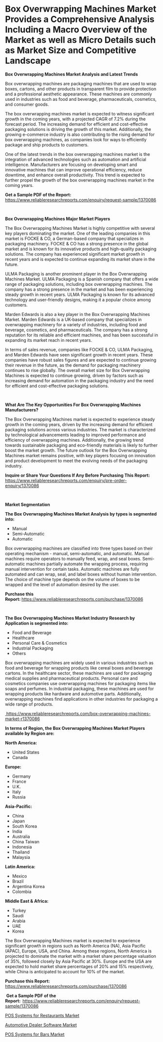 <p><h1>Box Overwrapping Machines Market Provides a Comprehensive Analysis Including a Macro Overview of the Market as well as Micro Details such as Market Size and Competitive Landscape</h1></p><p><strong>Box Overwrapping Machines Market Analysis and Latest Trends</strong></p>
<p><p>Box overwrapping machines are packaging machines that are used to wrap boxes, cartons, and other products in transparent film to provide protection and a professional aesthetic appearance. These machines are commonly used in industries such as food and beverage, pharmaceuticals, cosmetics, and consumer goods.</p><p>The box overwrapping machines market is expected to witness significant growth in the coming years, with a projected CAGR of 7.2% during the forecast period. The increasing demand for efficient and cost-effective packaging solutions is driving the growth of this market. Additionally, the growing e-commerce industry is also contributing to the rising demand for box overwrapping machines, as companies look for ways to efficiently package and ship products to customers.</p><p>One of the latest trends in the box overwrapping machines market is the integration of advanced technologies such as automation and artificial intelligence. Manufacturers are focusing on developing smart and innovative machines that can improve operational efficiency, reduce downtime, and enhance overall productivity. This trend is expected to further propel the growth of the box overwrapping machines market in the coming years.</p></p>
<p><strong>Get a Sample PDF of the Report:&nbsp;</strong> <a href="https://www.reliableresearchreports.com/enquiry/request-sample/1370086">https://www.reliableresearchreports.com/enquiry/request-sample/1370086</a></p>
<p>&nbsp;</p>
<p><strong>Box Overwrapping Machines Major Market Players</strong></p>
<p><p>The Box Overwrapping Machines Market is highly competitive with several key players dominating the market. One of the leading companies in this market is FOCKE & CO, a German-based company that specializes in packaging machinery. FOCKE & CO has a strong presence in the global market and is known for its innovative products and high-quality packaging solutions. The company has experienced significant market growth in recent years and is expected to continue expanding its market share in the future.</p><p>ULMA Packaging is another prominent player in the Box Overwrapping Machines Market. ULMA Packaging is a Spanish company that offers a wide range of packaging solutions, including box overwrapping machines. The company has a strong presence in the market and has been experiencing steady growth in recent years. ULMA Packaging is known for its advanced technology and user-friendly designs, making it a popular choice among customers.</p><p>Marden Edwards is also a key player in the Box Overwrapping Machines Market. Marden Edwards is a UK-based company that specializes in overwrapping machinery for a variety of industries, including food and beverage, cosmetics, and pharmaceuticals. The company has a strong reputation for its reliable and efficient machines, and has been successful in expanding its market reach in recent years.</p><p>In terms of sales revenue, companies like FOCKE & CO, ULMA Packaging, and Marden Edwards have seen significant growth in recent years. These companies have robust sales figures and are expected to continue growing their revenue in the future, as the demand for packaging machinery continues to rise globally. The overall market size for Box Overwrapping Machines is expected to continue growing, driven by factors such as increasing demand for automation in the packaging industry and the need for efficient and cost-effective packaging solutions.</p></p>
<p>&nbsp;</p>
<p><strong>What Are The Key Opportunities For Box Overwrapping Machines Manufacturers?</strong></p>
<p><p>The Box Overwrapping Machines market is expected to experience steady growth in the coming years, driven by the increasing demand for efficient packaging solutions across various industries. The market is characterized by technological advancements leading to improved performance and efficiency of overwrapping machines. Additionally, the growing trend towards sustainable packaging and eco-friendly materials is likely to further boost the market growth. The future outlook for the Box Overwrapping Machines market remains positive, with key players focusing on innovation and product development to meet the evolving needs of the packaging industry.</p></p>
<p><strong>Inquire or Share Your Questions If Any Before Purchasing This Report:</strong> <a href="https://www.reliableresearchreports.com/enquiry/pre-order-enquiry/1370086">https://www.reliableresearchreports.com/enquiry/pre-order-enquiry/1370086</a></p>
<p>&nbsp;</p>
<p><strong>Market Segmentation</strong></p>
<p><strong>The Box Overwrapping Machines Market Analysis by types is segmented into:</strong></p>
<p><ul><li>Manual</li><li>Semi-Automatic</li><li>Automatic</li></ul></p>
<p><p>Box overwrapping machines are classified into three types based on their operating mechanism - manual, semi-automatic, and automatic. Manual machines require operators to manually feed, wrap, and seal boxes. Semi-automatic machines partially automate the wrapping process, requiring manual intervention for certain tasks. Automatic machines are fully automated and can wrap, seal, and label boxes without human intervention. The choice of machine type depends on the volume of boxes to be wrapped and the level of automation desired by the user.</p></p>
<p><strong>Purchase this Report:&nbsp;</strong><a href="https://www.reliableresearchreports.com/purchase/1370086">https://www.reliableresearchreports.com/purchase/1370086</a></p>
<p>&nbsp;</p>
<p><strong>The Box Overwrapping Machines Market Industry Research by Application is segmented into:</strong></p>
<p><ul><li>Food and Beverage</li><li>Healthcare</li><li>Personal Care & Cosmetics</li><li>Industrial Packaging</li><li>Others</li></ul></p>
<p><p>Box overwrapping machines are widely used in various industries such as food and beverage for wrapping products like cereal boxes and beverage cartons. In the healthcare sector, these machines are used for packaging medical supplies and pharmaceutical products. Personal care and cosmetics companies use overwrapping machines for packaging items like soaps and perfumes. In industrial packaging, these machines are used for wrapping products like hardware and automotive parts. Additionally, overwrapping machines find applications in other industries for packaging a wide range of products.</p></p>
<p><a href="https://www.reliableresearchreports.com/box-overwrapping-machines-market-r1370086">&nbsp;https://www.reliableresearchreports.com/box-overwrapping-machines-market-r1370086</a></p>
<p><strong>In terms of Region, the Box Overwrapping Machines Market Players available by Region are:</strong></p>
<p>
    <p> <strong> North America: </strong>
        <ul>
            <li>United States</li>
            <li>Canada</li>
        </ul>
        </p> 
    <p> <strong> Europe: </strong>
        <ul>
            <li>Germany</li>
            <li>France</li>
            <li>U.K.</li>
            <li>Italy</li>
            <li>Russia</li>
        </ul>
        </p> 
    <p> <strong> Asia-Pacific: </strong>
        <ul>
            <li>China</li>
            <li>Japan</li>
            <li>South Korea</li>
            <li>India</li>
            <li>Australia</li>
            <li>China Taiwan</li>
            <li>Indonesia</li>
            <li>Thailand</li>
            <li>Malaysia</li>
        </ul>
        </p> 
    <p> <strong> Latin America: </strong>
        <ul>
            <li>Mexico</li>
            <li>Brazil</li>
            <li>Argentina Korea</li>
            <li>Colombia</li>
        </ul>
        </p> 
    <p> <strong> Middle East & Africa: </strong>
        <ul>
            <li>Turkey</li>
            <li>Saudi</li>
            <li>Arabia</li>
            <li>UAE</li>
            <li>Korea</li>
        </ul>
    </p>
    </p>
<p><p>The Box Overwrapping Machines market is expected to experience significant growth in regions such as North America (NA), Asia Pacific (APAC), Europe, USA, and China. Among these regions, North America is projected to dominate the market with a market share percentage valuation of 35%, followed closely by Asia Pacific at 30%. Europe and the USA are expected to hold market share percentages of 20% and 15% respectively, while China is anticipated to account for 10% of the market.</p></p>
<p><strong>Purchase this Report: </strong><a href="https://www.reliableresearchreports.com/purchase/1370086">https://www.reliableresearchreports.com/purchase/1370086</a></p>
<p>&nbsp;<strong>Get a Sample PDF of the Report:&nbsp;&nbsp;</strong><a href="https://www.reliableresearchreports.com/enquiry/request-sample/1370086">https://www.reliableresearchreports.com/enquiry/request-sample/1370086</a></p>
<p><strong></strong></p>
<p><p><a href="https://github.com/susanjprice2023/Market-Research-Report-List-2/blob/main/pos-systems-for-restaurants-market.md">POS Systems for Restaurants Market</a></p><p><a href="https://github.com/prosalinda88/Market-Research-Report-List-5/blob/main/automotive-dealer-software-market.md">Automotive Dealer Software Market</a></p><p><a href="https://github.com/globismark/Market-Research-Report-List-4/blob/main/pos-systems-for-bars-market.md">POS Systems for Bars Market</a></p></p>